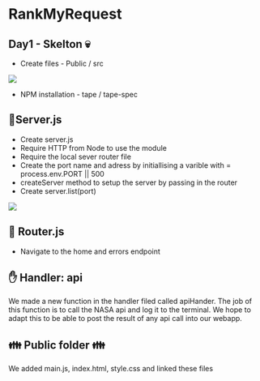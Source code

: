 # RankMyRequest

## Day1 - Skelton :skull:
  - Create files - Public / src

![](https://i.imgur.com/yFNwSIp.png)

  - NPM installation - tape / tape-spec 

## :information_desk_person:Server.js
-    Create server.js
-    Require HTTP from Node to use the module
-    Require the local sever router file
-    Create the port name and adress by initiallising a varible with = process.env.PORT || 500
-    createServer method to setup the server by passing in the router
-    Create server.list(port)

![](https://i.imgur.com/DEAu8W8.jpg)


## :vertical_traffic_light: Router.js
- Navigate to the home and errors endpoint

## :hand: Handler: api

We made a new function in the handler filed called apiHander. The job of this function is to call the NASA api and log it to the terminal. We hope to adapt this to be able to post the result of any api call into our webapp. 


## :family: Public folder :family:

We added main.js, index.html, style.css and linked these files
